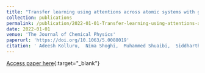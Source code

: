 ```yaml
---
title: "Transfer learning using attentions across atomic systems with graph neural networks (TAAG)"
collection: publications
permalink: /publication/2022-01-01-Transfer-learning-using-attentions-across-atomic-systems-with-graph-neural-networks-TAAG
date: 2022-01-01
venue: 'The Journal of Chemical Physics'
paperurl: 'https://doi.org/10.1063/5.0088019'
citation: ' Adeesh Kolluru,  Nima Shoghi,  Muhammed Shuaibi,  Siddharth Goyal,  Abhishek Das,  C Zitnick,  Zachary Ulissi, &quot;Transfer learning using attentions across atomic systems with graph neural networks (TAAG).&quot; The Journal of Chemical Physics, 2022.'
---
```

[Access paper here](https://doi.org/10.1063/5.0088019){:target="_blank"}
